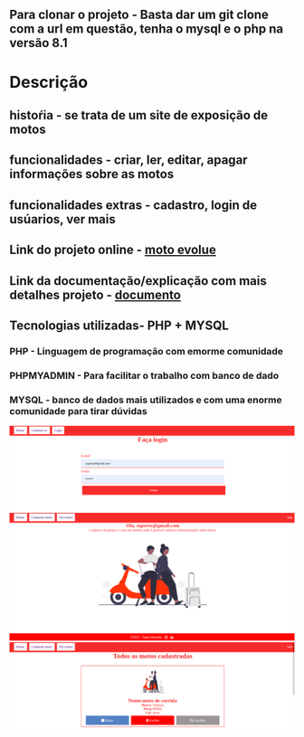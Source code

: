 ## Para clonar o projeto - Basta dar um git clone com a url em questão, tenha o mysql e o php na versão 8.1

# Descrição
 ## histoŕia - se trata de um site de exposição de motos 

 ## funcionalidades - criar, ler, editar, apagar informações sobre as motos

 ## funcionalidades extras -  cadastro, login de usúarios, ver mais

 ## Link do projeto online - <a href="https://github.com/tainamiranda2/moto-evolue">moto evolue</a>
## Link da documentação/explicação com mais detalhes projeto - <a href="https://docs.google.com/document/d/16O3yTOICzRBWRrPd_YkVloSo7j1QKSvPSSuCHSiFC-I/edit?usp=sharing">documento</a> 
## Tecnologias  utilizadas- PHP + MYSQL


### PHP - Linguagem de programação com emorme comunidade
### PHPMYADMIN - Para facilitar o trabalho com banco de dado
### MYSQL - banco de dados mais utilizados e com uma enorme comunidade para tirar dúvidas

<img src="./login.png"/>
<img src="./home.png"/>
<img src="./crud.png"/>
